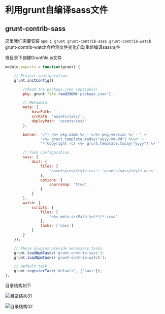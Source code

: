 # 利用grunt自编译sass文件
## grunt-contrib-sass
这里我们需要安装 ``` npm i grunt grunt-contrib-sass grunt-contrib-watch ``` grunt-contrib-watch会检测文件变化自动重新编译sass文件

根目录下创建Gruntfile.js文件
```javascript
module.exports = function(grunt) {

    // Project configuration.
    grunt.initConfig({

        //Read the package.json (optional)
        pkg: grunt.file.readJSON('package.json'),

        // Metadata.
        meta: {
            basePath: '',
            srcPath: 'assets/sass/',
            deployPath: 'assets/css/'
        },

        banner: '/*! <%= pkg.name %> - v<%= pkg.version %> - ' +
                '<%= grunt.template.today("yyyy-mm-dd") %>\n' +
                '* Copyright (c) <%= grunt.template.today("yyyy") %> ',

        // Task configuration.
        sass: {
            dist: {
                files: {
                    'assets/css/style.css': 'assets/sass/style.scss'
                },
                options: {
                    sourcemap: 'true'
                }
            }
        },
        watch: {
            scripts: {
                files: [
                    '<%= meta.srcPath %>/**/*.scss'
                ],
                tasks: ['sass']
            }
        }
    });

    // These plugins provide necessary tasks.
    grunt.loadNpmTasks('grunt-contrib-sass');
    grunt.loadNpmTasks('grunt-contrib-watch');

    // Default task.
    grunt.registerTask('default', ['sass']);
};

```
目录结构如下

![目录结构01](/images/20161213pm01.jpg)

![目录结构02](/images/20161213pm02.jpg)
